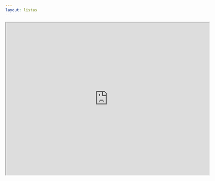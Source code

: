 ```yaml
---
layout: listas
---
```

<iframe src="http://showterm.io/someurl" width="640" height="480" style="display:block; margin: 0 auto;">&nbsp;</iframe>
